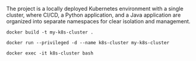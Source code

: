 The project is a locally deployed Kubernetes environment with a single cluster, where CI/CD, a Python application, and a Java application are organized into separate namespaces for clear isolation and management.

```docker build -t my-k8s-cluster .```

```docker run --privileged -d --name k8s-cluster my-k8s-cluster```

```docker exec -it k8s-cluster bash```


